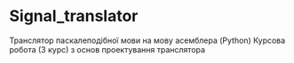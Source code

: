 # Signal_translator
Транслятор паскалеподібної мови на мову асемблера (Python)
Курсова робота (3 курс) з основ проектування транслятора
